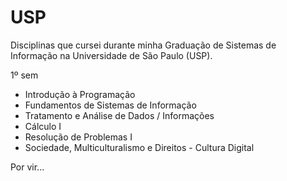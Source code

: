 # USP
Disciplinas que cursei durante minha Graduação de Sistemas de Informação na Universidade de São Paulo (USP).

1º sem
 - Introdução à Programação
 - Fundamentos de Sistemas de Informação
 - Tratamento e Análise de Dados / Informações
 - Cálculo I
 - Resolução de Problemas I
 - Sociedade, Multiculturalismo e Direitos - Cultura Digital

Por vir...